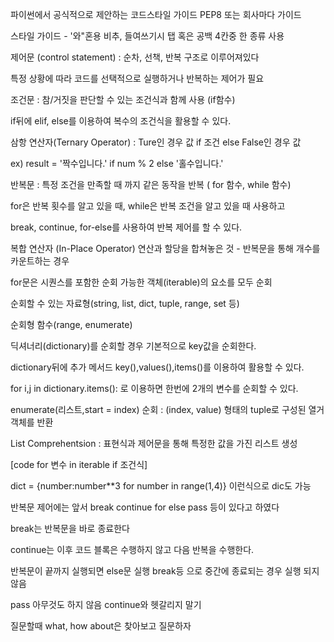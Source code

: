 파이썬에서 공식적으로 제안하는 코드스타일 가이드 PEP8 또는 회사마다 가이드 

스타일 가이드 - '와"혼용 비추, 들여쓰기시 탭 혹은 공백 4칸중 한 종류 사용



제어문 (control statement) : 순차, 선책, 반복 구조로 이루어져있다

특정 상황에 따라 코드를 선택적으로 실행하거나 반복하는 제어가 필요

조건문 : 참/거짓을 판단할 수 있는 조건식과 함께 사용 (if함수)

if뒤에 elif, else를 이용하여 복수의 조건식을 활용할 수 있다.

삼항 연산자(Ternary Operator) : Ture인 경우 값 if 조건 else False인 경우 값

ex) result = '짝수입니다.' if num % 2 else '홀수입니다.'



반복문 : 특정 조건을 만족할 때 까지 같은 동작을 반복 ( for 함수, while 함수)

for은 반복 횟수를 알고 있을 때, while은 반복 조건을 알고 있을 때 사용하고

break, continue, for-else를 사용하여 반복 제어를 할 수 있다.

복합 연산자 (In-Place Operator) 연산과 할당을 합쳐놓은 것 - 반복문을 통해 개수를 카운트하는 경우

for문은 시퀀스를 포함한 순회 가능한 객체(iterable)의 요소를 모두 순회

순회할 수 있는 자료형(string, list, dict, tuple, range, set 등)

순회형 함수(range, enumerate)

딕셔너리(dictionary)를 순회할 경우 기본적으로 key값을 순회한다.

dictionary뒤에 추가 메서드 key(),values(),items()를 이용하여 활용할 수 있다.

for i,j in dictionary.items(): 로 이용하면 한번에 2개의 변수를 순회할 수 있다.

enumerate(리스트,start = index) 순회 : (index, value) 형태의 tuple로 구성된 열거 객체를 반환

List Comprehentsion : 표현식과 제어문을 통해 특정한 값을 가진 리스트 생성

[code for 변수 in iterable if 조건식]

dict = {number:number**3 for number in  range(1,4)} 이런식으로 dic도 가능

반복문 제어에는 앞서 break continue for else pass 등이 있다고 하였다

break는 반복문을 바로 종료한다

continue는 이후 코드 블록은 수행하지 않고 다음 반복을 수행한다.

반복문이 끝까지 실행되면 else문 실행 break등 으로 중간에 종료되는 경우 실행 되지 않음

pass 아무것도 하지 않음 continue와 헷갈리지 말기



질문할때 what, how about은 찾아보고 질문하자